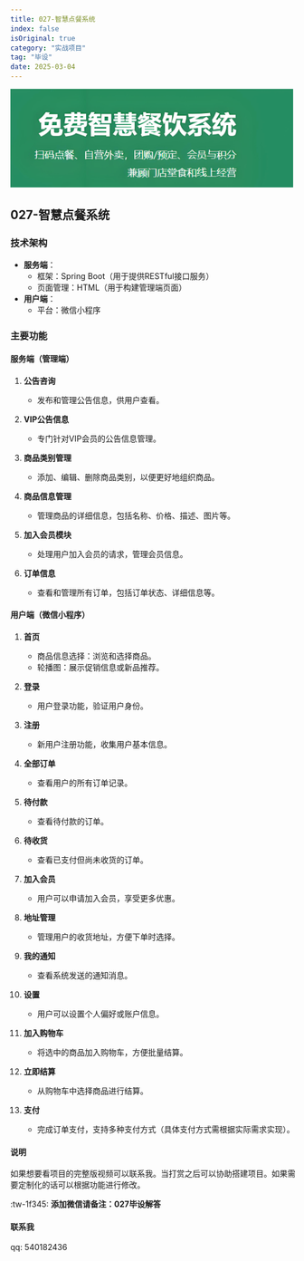 ```yaml
---
title: 027-智慧点餐系统
index: false
isOriginal: true
category: "实战项目"
tag: "毕设"
date: 2025-03-04
---
```


![](./027.png)
## 027-智慧点餐系统
### 技术架构

- **服务端**：
    - 框架：Spring Boot（用于提供RESTful接口服务）
    - 页面管理：HTML（用于构建管理端页面）
- **用户端**：
    - 平台：微信小程序

### 主要功能

#### 服务端（管理端）

1. **公告咨询**
    - 发布和管理公告信息，供用户查看。

2. **VIP公告信息**
    - 专门针对VIP会员的公告信息管理。

3. **商品类别管理**
    - 添加、编辑、删除商品类别，以便更好地组织商品。

4. **商品信息管理**
    - 管理商品的详细信息，包括名称、价格、描述、图片等。

5. **加入会员模块**
    - 处理用户加入会员的请求，管理会员信息。

6. **订单信息**
    - 查看和管理所有订单，包括订单状态、详细信息等。

#### 用户端（微信小程序）

1. **首页**
    - 商品信息选择：浏览和选择商品。
    - 轮播图：展示促销信息或新品推荐。

2. **登录**
    - 用户登录功能，验证用户身份。

3. **注册**
    - 新用户注册功能，收集用户基本信息。

4. **全部订单**
    - 查看用户的所有订单记录。

5. **待付款**
    - 查看待付款的订单。

6. **待收货**
    - 查看已支付但尚未收货的订单。

7. **加入会员**
    - 用户可以申请加入会员，享受更多优惠。

8. **地址管理**
    - 管理用户的收货地址，方便下单时选择。

9. **我的通知**
    - 查看系统发送的通知消息。

10. **设置**
    - 用户可以设置个人偏好或账户信息。

11. **加入购物车**
    - 将选中的商品加入购物车，方便批量结算。

12. **立即结算**
    - 从购物车中选择商品进行结算。

13. **支付**
    - 完成订单支付，支持多种支付方式（具体支付方式需根据实际需求实现）。


#### 说明
如果想要看项目的完整版视频可以联系我。当打赏之后可以协助搭建项目。如果需要定制化的话可以根据功能进行修改。

:tw-1f345: **添加微信请备注：027毕设解答**

#### 联系我
qq: 540182436
